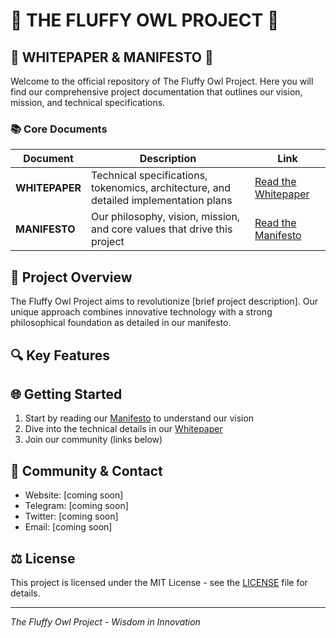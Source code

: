 # 🦉 THE FLUFFY OWL PROJECT 🦉

## 📜 WHITEPAPER & MANIFESTO 📜

Welcome to the official repository of The Fluffy Owl Project. Here you will find our comprehensive project documentation that outlines our vision, mission, and technical specifications.

### 📚 Core Documents

| Document | Description | Link |
|----------|-------------|------|
| **WHITEPAPER** | Technical specifications, tokenomics, architecture, and detailed implementation plans | [Read the Whitepaper](WhitePaper.pdf) |
| **MANIFESTO** | Our philosophy, vision, mission, and core values that drive this project | [Read the Manifesto](THE%20FLUFFY%20OWL%20MANIFESTO%20.pdf) |

## 🚀 Project Overview

The Fluffy Owl Project aims to revolutionize [brief project description]. Our unique approach combines innovative technology with a strong philosophical foundation as detailed in our manifesto.

## 🔍 Key Features


## 🌐 Getting Started

1. Start by reading our [Manifesto](THE%20FLUFFY%20OWL%20MANIFESTO%20.pdf) to understand our vision
2. Dive into the technical details in our [Whitepaper](WhitePaper.pdf)
3. Join our community (links below)

## 👥 Community & Contact

- Website: [coming soon]
- Telegram: [coming soon]
- Twitter: [coming soon]
- Email: [coming soon]

## ⚖️ License

This project is licensed under the MIT License - see the [LICENSE](LICENSE) file for details.

---

*The Fluffy Owl Project - Wisdom in Innovation*
